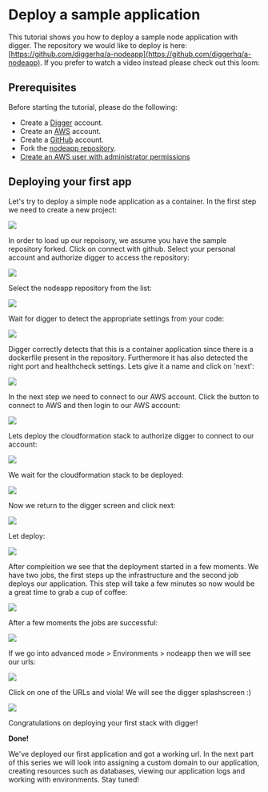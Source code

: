 # Deploy a sample application

This tutorial shows you how to deploy a sample node application with digger. The repository we would like to deploy is here: [https://github.com/diggerhq/a-nodeapp](https://github.com/diggerhq/a-nodeapp). If you prefer to watch a video instead please check out this loom:

## Prerequisites

Before starting the tutorial, please do the following:

* Create a [Digger](https://digger.dev/) account.
* Create an [AWS](https://aws.amazon.com/) account.
* Create a [GitHub](https://github.com/) account.
* Fork the [nodeapp repository](https://github.com/diggerhq/a-nodeapp).
* [Create an AWS user with administrator permissions](https://learn.digger.dev/misc/aws-keys.html)

## Deploying your first app

Let's try to deploy a simple node application as a container. In the first step we need to create a new project:

![](../img/quick-start/001.png)

In order to load up our repoisory, we assume you have the sample repository forked. Click on connect with github. Select your personal account and authorize digger to access the repository:

![](../img/quick-start/002.png)

Select the nodeapp repository from the list:

&#x20;

![](../img/quick-start/003.png)

Wait for digger to detect the appropriate settings from your code:

![](../img/quick-start/004.png)

Digger correctly detects that this is a container application since there is a dockerfile present in the repository. Furthermore it has also detected the right port and healthcheck settings. Lets give it a name and click on 'next':&#x20;

![](../img/quick-start/005.png)

In the next step we need to connect to our AWS account. Click the button to connect to AWS and then login to our AWS account:

&#x20;

![](../img/quick-start/006.png)

Lets deploy the cloudformation stack to authorize digger to connect to our account:&#x20;

![](../img/quick-start/007.png)

We wait for the cloudformation stack to be deployed:

&#x20;

![](../img/quick-start/008.png)

Now we return to the digger screen and click next:

&#x20;

![](../img/quick-start/009.png)

Let deploy:

&#x20;

![](../img/quick-start/010.png)

After compleition we see that the deployment started in a few moments. We have two jobs, the first steps up the infrastructure and the second job deploys our application. This step will take a few minutes so now would be a great time to grab a cup of coffee:&#x20;

![](../img/quick-start/011.png)

After a few moments the jobs are successful:

&#x20;

![](../img/quick-start/012.png)

If we go into advanced mode > Environments > nodeapp then we will see our urls:&#x20;

![](../img/quick-start/013.png)

Click on one of the URLs and viola! We will see the digger splashscreen :)&#x20;

![](../img/quick-start/014.png)

Congratulations on deploying your first stack with digger!

**Done!**

We've deployed our first application and got a working url. In the next part of this series we will look into assigning a custom domain to our application, creating resources such as databases, viewing our application logs and working with environments. Stay tuned!
